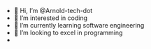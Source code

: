 - 👋 Hi, I’m @Arnold-tech-dot
- 👀 I’m interested in coding
- 🌱 I’m currently learning software engineering
- 💞️ I’m looking to excel in programming
-  

<!---
Arnold-tech-dot/Arnold-tech-dot is a ✨ special ✨ repository because its `README.md` (this file) appears on your GitHub profile.
You can click the Preview link to take a look at your changes.
--->
